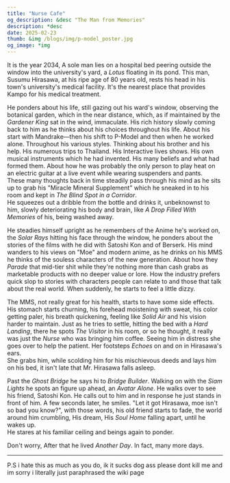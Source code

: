 ```yaml
---
title: "Nurse Cafe"
og_description: &desc "The Man from Memories"
description: *desc 
date: 2025-02-23
thumb: &img /blogs/img/p-model_poster.jpg
og_image: *img
---
```


It is the year 2034, A sole man lies on a hospital bed peering outside the window into the university's yard, a _Lotus_ floating in its pond. This man, Susumu Hirasawa, at his ripe age of 80 years old, rests his head in his town's university's medical facility. It's the nearest place that provides Kampo for his medical treatment.

He ponders about his life, still gazing out his ward's window, observing the botanical garden, which in the near distance, which, as if maintained by the _Gardener King_ sat in the wind, immaculate. His rich history slowly coming back to him as he thinks about his choices throughout his life.
About his start with Mandrake—then his shift to P-Model and then when he worked alone. Throughout his various styles. Thinking about his brother and his help. His numerous trips to Thailand. His Interactive lives shows. His own musical instruments which he had invented. His many beliefs and what had formed them. About how he was probably the only person to play heat on an electric guitar at a live event while wearing suspenders and pants.  
These many thoughts back in time steadily pass through his mind as he sits up to grab his "Miracle Mineral Supplement" which he sneaked in to his room and kept in _The Blind Spot in a Corridor_.  
He squeezes out a dribble from the bottle and drinks it, unbeknownst to him, slowly deteriorating his body and brain, like _A Drop Filled With Memories_ of his, being washed away.

He steadies himself upright as he remembers of the Anime he's worked on, the _Solar Rays_ hitting his face through the window, he ponders about the stories of the films with he did with Satoshi Kon and of Berserk. His mind wanders to his views on "Moe" and modern anime, as he drinks on his MMS he thinks of the souless characters of the new generation. About how they _Parade_ that mid-tier shit while they're nothing more than cash grabs as marketable products with no deeper value or lore. How the industry prefers quick slop to stories with characters people can relate to and those that talk about the real world. When suddenly, he starts to feel a little dizzy.

The MMS, not really great for his health, starts to have some side effects. His stomach starts churning, his forehead moistening with sweat, his color getting paler, his breath quickening, feeling like _Solid Air_ and his vision harder to maintain. Just as he tries to settle, hitting the bed with a _Hard Landing_, there he spots _The Visitor_ in his room, or so he thought, it really was just the _Nurse_ who was bringing him coffee. Seeing him in distress she goes over to help the patient. Her footsteps _Echoes_ on and on in Hirasawa's ears.  
She grabs him, while scolding him for his mischievous deeds and lays him on his bed, it isn't late that Mr. Hirasawa falls asleep.

Past the _Ghost Bridge_ he says hi to _Bridge Builder_. Walking on with the _Siam Lights_ he spots an figure up ahead, an _Avatar Alone_. He walks over to see his friend, Satoshi Kon. He calls out to him and in response he just stands in front of him. A few seconds later, he smiles. "Let it got Hirasawa, moe isn't so bad you know?", with those words, his old friend starts to fade, the world around him crumbling, His dream, His _Soul Home_ falling apart, until he wakes up.  
He stares at his familiar ceiling and beings again to ponder.

Don't worry, After that he lived _Another Day_. In fact, many more days.

---

P.S i hate this as much as you do, ik it sucks dog ass please dont kill me and im sorry i literally just paraphrased the wiki page
